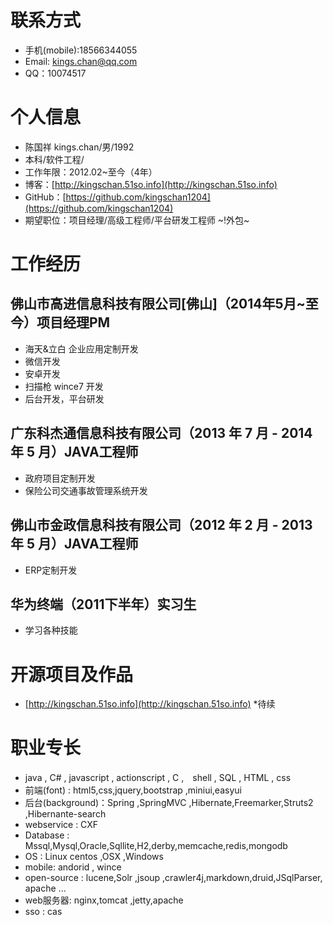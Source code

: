 # 联系方式

* 手机(mobile):18566344055
* Email: kings.chan@qq.com
* QQ：10074517

# 个人信息

* 陈国祥 kings.chan/男/1992
* 本科/软件工程/
* 工作年限：2012.02~至今（4年）
* 博客：[http://kingschan.51so.info](http://kingschan.51so.info)
* GitHub：[https://github.com/kingschan1204](https://github.com/kingschan1204)
* 期望职位：项目经理/高级工程师/平台研发工程师 ~!外包~

# 工作经历

## 佛山市高进信息科技有限公司[佛山]（2014年5月~至今）项目经理PM

* 海天&立白 企业应用定制开发
* 微信开发
* 安卓开发
* 扫描枪 wince7 开发 
* 后台开发，平台研发

## 广东科杰通信息科技有限公司（2013 年 7 月 - 2014 年 5 月）JAVA工程师

* 政府项目定制开发
* 保险公司交通事故管理系统开发

## 佛山市金政信息科技有限公司（2012 年 2 月 - 2013 年 5 月）JAVA工程师

* ERP定制开发

## 华为终端（2011下半年）实习生
* 学习各种技能


# 开源项目及作品
* [http://kingschan.51so.info](http://kingschan.51so.info) 
*待续


# 职业专长

* java , C# , javascript , actionscript , C ,　shell , SQL , HTML , css 
* 前端(font) : html5,css,jquery,bootstrap ,miniui,easyui
* 后台(background)：Spring ,SpringMVC ,Hibernate,Freemarker,Struts2 ,Hibernante-search
* webservice : CXF 
* Database : Mssql,Mysql,Oracle,Sqllite,H2,derby,memcache,redis,mongodb
* OS : Linux centos ,OSX ,Windows 
* mobile: andorid , wince 
* open-source : lucene,Solr ,jsoup ,crawler4j,markdown,druid,JSqlParser, apache ...
* web服务器: nginx,tomcat ,jetty,apache
* sso : cas 
